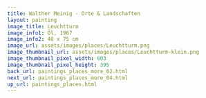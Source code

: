 ```yaml
---
title: Walther Meinig - Orte & Landschaften
layout: painting
image_title: Leuchtturm
image_info1: Öl, 1967
image_info2: 48 x 75 cm
image_url: assets/images/places/Leuchtturm.png
image_thumbnail_url: assets/images/places/Leuchtturm-klein.png
image_thumbnail_pixel_width: 603
image_thumbnail_pixel_height: 395
back_url: paintings_places_more_02.html
next_url: paintings_places_more_04.html
up_url: paintings_places.html
---
```


